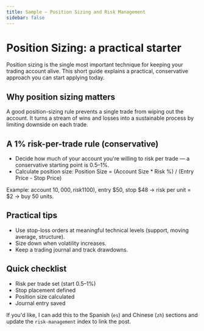 ```yaml
---
title: Sample — Position Sizing and Risk Management
sidebar: false
---
```


# Position Sizing: a practical starter

Position sizing is the single most important technique for keeping your trading account alive. This short guide explains a practical, conservative approach you can start applying today.

## Why position sizing matters
A good position-sizing rule prevents a single trade from wiping out the account. It turns a stream of wins and losses into a sustainable process by limiting downside on each trade.

## A 1% risk-per-trade rule (conservative)
- Decide how much of your account you're willing to risk per trade — a conservative starting point is 0.5–1%.
- Calculate position size: Position Size = (Account Size * Risk %) / (Entry Price - Stop Price)

Example: account $10,000, risk 1% ($100), entry $50, stop $48 → risk per unit = $2 → buy 50 units.

## Practical tips
- Use stop-loss orders at meaningful technical levels (support, moving average, structure).
- Size down when volatility increases.
- Keep a trading journal and track drawdowns.

## Quick checklist
- Risk per trade set (start 0.5–1%)
- Stop placement defined
- Position size calculated
- Journal entry saved

If you'd like, I can add this to the Spanish (`es`) and Chinese (`zh`) sections and update the `risk-management` index to link the post.